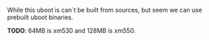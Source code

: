 While this uboot is can`t be built from sources, but seem we can use prebuilt uboot binaries.

**TODO**: 64MB is xm530 and 128MB is xm550.
